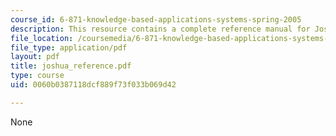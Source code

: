 ```yaml
---
course_id: 6-871-knowledge-based-applications-systems-spring-2005
description: This resource contains a complete reference manual for Joshua.
file_location: /coursemedia/6-871-knowledge-based-applications-systems-spring-2005/0060b0387118dcf889f73f033b069d42_joshua_reference.pdf
file_type: application/pdf
layout: pdf
title: joshua_reference.pdf
type: course
uid: 0060b0387118dcf889f73f033b069d42

---
```

None